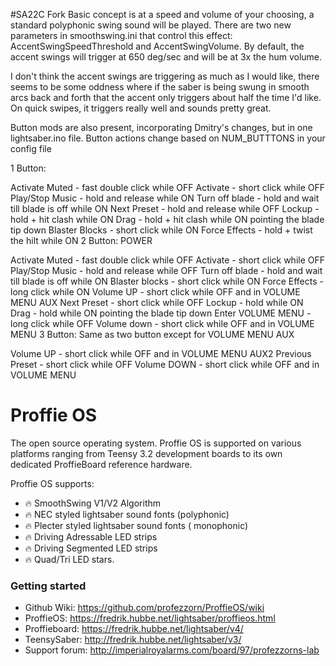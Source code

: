 #SA22C Fork
Basic concept is at a speed and volume of your choosing, a standard polyphonic swing sound will be played. There are two new parameters in smoothswing.ini that control this effect: AccentSwingSpeedThreshold and AccentSwingVolume. By default, the accent swings will trigger at 650 deg/sec and will be at 3x the hum volume.

I don't think the accent swings are triggering as much as I would like, there seems to be some oddness where if the saber is being swung in smooth arcs back and forth that the accent only triggers about half the time I'd like. On quick swipes, it triggers really well and sounds pretty great.

Button mods are also present, incorporating Dmitry's changes, but in one lightsaber.ino file. Button actions change based on NUM_BUTTTONS in your config file

1 Button:

Activate Muted - fast double click while OFF
Activate - short click while OFF
Play/Stop Music - hold and release while ON
Turn off blade - hold and wait till blade is off while ON
Next Preset - hold and release while OFF
Lockup - hold + hit clash while ON
Drag - hold + hit clash while ON pointing the blade tip down
Blaster Blocks - short click while ON
Force Effects - hold + twist the hilt while ON
2 Button:
POWER

Activate Muted - fast double click while OFF
Activate - short click while OFF
Play/Stop Music - hold and release while OFF
Turn off blade - hold and wait till blade is off while ON
Blaster blocks - short click while ON
Force Effects - long click while ON
Volume UP - short click while OFF and in VOLUME MENU
AUX
Next Preset - short click while OFF
Lockup - hold while ON
Drag - hold while ON pointing the blade tip down
Enter VOLUME MENU - long click while OFF
Volume down - short click while OFF and in VOLUME MENU
3 Button:
Same as two button except for VOLUME MENU
AUX

Volume UP - short click while OFF and in VOLUME MENU
AUX2
Previous Preset - short click while OFF
Volume DOWN - short click while OFF and in VOLUME MENU

# Proffie OS

The open source operating system. Proffie OS is supported on various platforms ranging from Teensy 3.2 development boards to its own dedicated ProffieBoard reference hardware.

Proffie OS supports:
- :fire: SmoothSwing V1/V2 Algorithm
- :fire: NEC styled lightsaber sound fonts (polyphonic)
- :fire: Plecter styled lightsaber sound fonts ( monophonic)
- :fire: Driving Adressable LED strips
- :fire: Driving Segmented LED strips
- :fire: Quad/Tri LED stars.

### Getting started  
* Github Wiki: https://github.com/profezzorn/ProffieOS/wiki
* ProffieOS: https://fredrik.hubbe.net/lightsaber/proffieos.html
* Proffieboard: https://fredrik.hubbe.net/lightsaber/v4/
* TeensySaber: http://fredrik.hubbe.net/lightsaber/v3/
* Support forum: http://imperialroyalarms.com/board/97/profezzorns-lab
